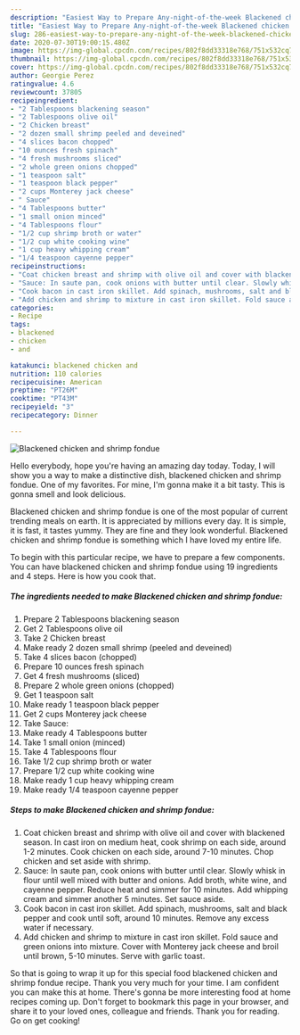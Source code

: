 ```yaml
---
description: "Easiest Way to Prepare Any-night-of-the-week Blackened chicken and shrimp fondue"
title: "Easiest Way to Prepare Any-night-of-the-week Blackened chicken and shrimp fondue"
slug: 286-easiest-way-to-prepare-any-night-of-the-week-blackened-chicken-and-shrimp-fondue
date: 2020-07-30T19:00:15.480Z
image: https://img-global.cpcdn.com/recipes/802f8dd33318e768/751x532cq70/blackened-chicken-and-shrimp-fondue-recipe-main-photo.jpg
thumbnail: https://img-global.cpcdn.com/recipes/802f8dd33318e768/751x532cq70/blackened-chicken-and-shrimp-fondue-recipe-main-photo.jpg
cover: https://img-global.cpcdn.com/recipes/802f8dd33318e768/751x532cq70/blackened-chicken-and-shrimp-fondue-recipe-main-photo.jpg
author: Georgie Perez
ratingvalue: 4.6
reviewcount: 37805
recipeingredient:
- "2 Tablespoons blackening season"
- "2 Tablespoons olive oil"
- "2 Chicken breast"
- "2 dozen small shrimp peeled and deveined"
- "4 slices bacon chopped"
- "10 ounces fresh spinach"
- "4 fresh mushrooms sliced"
- "2 whole green onions chopped"
- "1 teaspoon salt"
- "1 teaspoon black pepper"
- "2 cups Monterey jack cheese"
- " Sauce"
- "4 Tablespoons butter"
- "1 small onion minced"
- "4 Tablespoons flour"
- "1/2 cup shrimp broth or water"
- "1/2 cup white cooking wine"
- "1 cup heavy whipping cream"
- "1/4 teaspoon cayenne pepper"
recipeinstructions:
- "Coat chicken breast and shrimp with olive oil and cover with blackened season. In cast iron on medium heat, cook shrimp on each side, around 1-2 minutes. Cook chicken on each side, around 7-10 minutes. Chop chicken and set aside with shrimp."
- "Sauce: In saute pan, cook onions with butter until clear. Slowly whisk in flour until well mixed with butter and onions. Add broth, white wine, and cayenne pepper. Reduce heat and simmer for 10 minutes. Add whipping cream and simmer another 5 minutes. Set sauce aside."
- "Cook bacon in cast iron skillet. Add spinach, mushrooms, salt and black pepper and cook until soft, around 10 minutes. Remove any excess water if necessary."
- "Add chicken and shrimp to mixture in cast iron skillet. Fold sauce and green onions into mixture. Cover with Monterey jack cheese and broil until brown, 5-10 minutes. Serve with garlic toast."
categories:
- Recipe
tags:
- blackened
- chicken
- and

katakunci: blackened chicken and 
nutrition: 110 calories
recipecuisine: American
preptime: "PT26M"
cooktime: "PT43M"
recipeyield: "3"
recipecategory: Dinner

---
```



![Blackened chicken and shrimp fondue](https://img-global.cpcdn.com/recipes/802f8dd33318e768/751x532cq70/blackened-chicken-and-shrimp-fondue-recipe-main-photo.jpg)

Hello everybody, hope you're having an amazing day today. Today, I will show you a way to make a distinctive dish, blackened chicken and shrimp fondue. One of my favorites. For mine, I'm gonna make it a bit tasty. This is gonna smell and look delicious.



Blackened chicken and shrimp fondue is one of the most popular of current trending meals on earth. It is appreciated by millions every day. It is simple, it is fast, it tastes yummy. They are fine and they look wonderful. Blackened chicken and shrimp fondue is something which I have loved my entire life.


To begin with this particular recipe, we have to prepare a few components. You can have blackened chicken and shrimp fondue using 19 ingredients and 4 steps. Here is how you cook that.

<!--inarticleads1-->

##### The ingredients needed to make Blackened chicken and shrimp fondue:

1. Prepare 2 Tablespoons blackening season
1. Get 2 Tablespoons olive oil
1. Take 2 Chicken breast
1. Make ready 2 dozen small shrimp (peeled and deveined)
1. Take 4 slices bacon (chopped)
1. Prepare 10 ounces fresh spinach
1. Get 4 fresh mushrooms (sliced)
1. Prepare 2 whole green onions (chopped)
1. Get 1 teaspoon salt
1. Make ready 1 teaspoon black pepper
1. Get 2 cups Monterey jack cheese
1. Take  Sauce:
1. Make ready 4 Tablespoons butter
1. Take 1 small onion (minced)
1. Take 4 Tablespoons flour
1. Take 1/2 cup shrimp broth or water
1. Prepare 1/2 cup white cooking wine
1. Make ready 1 cup heavy whipping cream
1. Make ready 1/4 teaspoon cayenne pepper




<!--inarticleads2-->

##### Steps to make Blackened chicken and shrimp fondue:

1. Coat chicken breast and shrimp with olive oil and cover with blackened season. In cast iron on medium heat, cook shrimp on each side, around 1-2 minutes. Cook chicken on each side, around 7-10 minutes. Chop chicken and set aside with shrimp.
1. Sauce: In saute pan, cook onions with butter until clear. Slowly whisk in flour until well mixed with butter and onions. Add broth, white wine, and cayenne pepper. Reduce heat and simmer for 10 minutes. Add whipping cream and simmer another 5 minutes. Set sauce aside.
1. Cook bacon in cast iron skillet. Add spinach, mushrooms, salt and black pepper and cook until soft, around 10 minutes. Remove any excess water if necessary.
1. Add chicken and shrimp to mixture in cast iron skillet. Fold sauce and green onions into mixture. Cover with Monterey jack cheese and broil until brown, 5-10 minutes. Serve with garlic toast.




So that is going to wrap it up for this special food blackened chicken and shrimp fondue recipe. Thank you very much for your time. I am confident you can make this at home. There's gonna be more interesting food at home recipes coming up. Don't forget to bookmark this page in your browser, and share it to your loved ones, colleague and friends. Thank you for reading. Go on get cooking!
